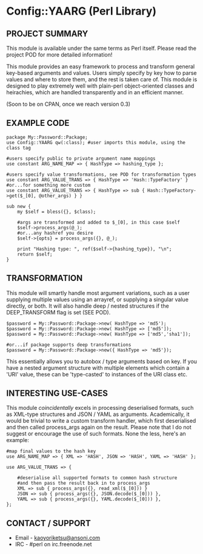 #  Config::YAARG (Perl Library)
## PROJECT SUMMARY

This module is available under the same terms as Perl itself.
Please read the project POD for more detailed information!

This module provides an easy framework to process and transform general key-based arguments and values. Users simply specify by key how to parse values and where to store them, and the rest is taken care of. This module is designed to play extremely well with plain-perl object-oriented classes and heirachies, which are handled transparently and in an efficient manner.

(Soon to be on CPAN, once we reach version 0.3)


## EXAMPLE CODE

    package My::Password::Package;
    use Config::YAARG qw(:class); #user imports this module, using the class tag

    #users specify public to private argument name mappings
    use constant ARG_NAME_MAP => { HashType => hashing_type };

    #users specify value transformations, see POD for transformation types
    use constant ARG_VALUE_TRANS => { HashType => 'Hash::TypeFactory' }
    #or...for something more custom
    use constant ARG_VALUE_TRANS => { HashType => sub { Hash::TypeFactory->get($_[0], @other_args) } }

    sub new {
        my $self = bless({}, $class);
        
        #args are transformed and added to $_[0], in this case $self
        $self->process_args(@_);
        #or...any hashref you desire
        $self->{opts} = process_args({}, @_);

        print "Hashing type: ", ref($self->{hashing_type}), "\n";
        return $self;
    }


## TRANSFORMATION

This module will smartly handle most argument variations, such as a user supplying multiple values using an arrayref, or supplying a singular value directly, or both. It will also handle deep / nested structures if the DEEP\_TRANSFORM flag is set (SEE POD).

    $password = My::Password::Package->new( HashType => 'md5');
    $password = My::Password::Package->new( HashType => ['md5']);
    $password = My::Password::Package->new( HashType => ['md5','sha1']);

    #or...if package supports deep transformations
    $password = My::Password::Package->new({ HashType => 'md5'});

This essentially allows you to autobox / type arguments based on key. If you have a nested argument structure with multiple elements which contain a 'URI' value, these can be 'type-casted' to instances of the URI class etc.


## INTERESTING USE-CASES

This module _coincidentally_ excels in processing deserialised formats, such as XML-type structures and JSON / YAML as arguments. Academically, it would be trivial to write a custom transform handler, which first deserialised and then called process\_args again on the result. Please note that I do not suggest or encourage the use of such formats. None the less, here's an example:
    
    #map final values to the hash key
    use ARG_NAME_MAP => { XML => 'HASH', JSON => 'HASH', YAML => 'HASH' };

    use ARG_VALUE_TRANS => {

        #deserialise all supported formats to common hash structure
        #and then pass the result back in to process_args
        XML => sub { process_args({}, read_xml($_[0])) }
        JSON => sub { process_args({}, JSON.decode($_[0])) },
        YAML => sub { process_args({}, YAML.decode($_[0])) },
    };

    
## CONTACT / SUPPORT

* Email - kaoyoriketsu@ansoni.com
* IRC - #perl on irc.freenode.net



